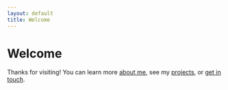 ```yaml
---
layout: default
title: Welcome
---
```


# Welcome

Thanks for visiting! You can learn more [about me](about.html), see my [projects](projects.html), or [get in touch](contact.html).
